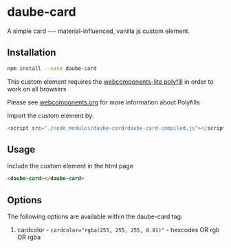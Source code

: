 # daube-card
A simple card --- material-influenced, vanilla js custom element.

## Installation
```bash
npm install --save daube-card
```

This custom element requires the [webcomponents-lite polyfill](https://github.com/webcomponents/webcomponentsjs) in order to work on all browsers

Please see [webcomponents.org](https://www.webcomponents.org/polyfills) for more information about Polyfills

Import the custom element by:
```JavaScript
<script src="./node_modules/daube-card/daube-card-compiled.js"></script>
```

## Usage
Include the <daube-card> custom element in the html page
```html
<daube-card></daube-card>
```

## Options

The following options are available within the daube-card tag:

  1. cardcolor - ```cardcolor="rgba(255, 255, 255, 0.81)"```
    - hexcodes OR rgb OR rgba



